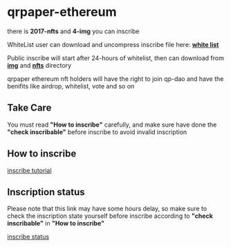 # qrpaper-ethereum

there is **2017-nfts** and **4-img** you can inscribe

WhiteList user can download and uncompress inscribe file here: **[white list](https://qrpaper.github.io/whitelist.html)**

Public inscribe will start after 24-hours of whitelist, then can download from **[img](./img)** and **[nfts](./nfts)** directory

qrpaper ethereum nft holders will have the right to join qp-dao and have the benifits like airdrop, whitelist, vote and so on

## Take Care
You must read **"How to inscribe"** carefully, and make sure have done the **"check inscribable"** before inscribe to avoid invalid inscription

## How to inscribe
[inscribe tutorial](../docs/inscribe.md)

## Inscription status
Please note that this link may have some hours delay, so make sure to check the inscription state yourself before inscribe according to **"check inscribable"** in **"How to inscribe"**

[inscribe status](https://inscription.qrpaper.dedyn.io/inscription/qrpaper-ethereum.html)
